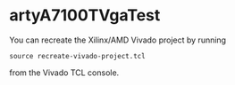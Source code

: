 # artyA7100TVgaTest

You can recreate the Xilinx/AMD Vivado project by running
```
source recreate-vivado-project.tcl
```
from the Vivado TCL console.
